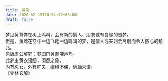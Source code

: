```yaml
---
title: 黄莺
date: 2020-02-15T20:54:12+08:00
draft: false
---
```


梦见黄莺停在树上鸣叫，会有新的情人、朋友或有良缘的吉梦。<br>
但是，黄莺在空中一边飞翔一边鸣叫的梦，是情人或夫妇会离别而令人伤心的预兆。<br>
原版周公解梦：梦园门黄莺啼声巧。<br>
此梦主黄衣语细，闺怨之象。<br>
内有怨女，外有旷夫，姻缘不偶，伉偭未谐。<br>
《梦林玄解》
